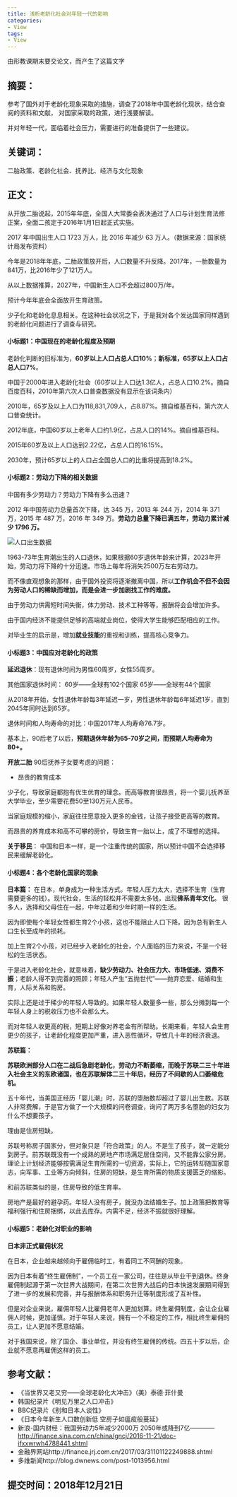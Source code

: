 ```yaml
---
title: 浅析老龄化社会对年轻一代的影响
categories:
- View
tags:
- View
---
```

由形教课期末要交论文，而产生了这篇文字

## **摘要**：
参考了国外对于老龄化现象采取的措施，调查了2018年中国老龄化现状，结合查阅的资料和文献，
对国家采取的政策，进行浅要解读。

并对年轻一代，面临着社会压力，需要进行的准备提供了一些建议。

## **关键词**：
二胎政策、老龄化社会、抚养比、经济与文化现象

## **正文**：
  从开放二胎说起，2015年年底，全国人大常委会表决通过了人口与计划生育法修正案，全面二孩定于2016年1月1日起正式实施。

2017 年中国出生人口 1723 万人，比 2016 年减少 63 万人。（数据来源：国家统计局发布资料）

今年是2018年年底，二胎政策放开后，人口数量不升反降。2017年，一胎数量为841万，比2016年少了121万人。

从以上数据推算，2027年，中国新生人口不会超过800万/年。

预计今年年底会全面放开生育政策。

少子化和老龄化息息相关。在这种社会状况之下，于是我对各个发达国家同样遇到的老龄化问题进行了调查与研究。

#### 小标题1：**中国现在的老龄化程度及预期**
老龄化判断的旧标准为，**60岁以上人口占总人口10%**；**新标准，65岁以上人口占总人口7%**。

中国于2000年进入老龄化社会（60岁以上人口达1.3亿人，占总人口10.2%。摘自百度百科，2010年第六次人口普查数据没有显示在该词条内）

2010年，65岁及以上人口为118,831,709人，占8.87%。摘自维基百科，第六次人口普查统计。

2012年底，中国60岁以上老年人口约1.9亿，占总人口的14%。摘自维基百科。

2015年60岁及以上人口达到2.22亿，占总人口的16.15%。

2030年，预计65岁以上的人口占全国总人口的比重将提高到18.2%。

#### 小标题2：**劳动力下降的相关数据**

中国有多少劳动力？劳动力下降有多么迅速？

2012 年中国劳动力总量首次下降，达 345 万，2013 年 244 万，2014 年 371 万，2015 年 487 万，2016 年 349 万。**劳动力总量下降已满五年，劳动力累计减少 1796 万。**

![人口出生数据](https://raw.githubusercontent.com/Whale3070/Whale3070.github.io/master/images/12-27/%E4%BA%BA%E5%8F%A3%E5%87%BA%E7%94%9F%E6%95%B0%E6%8D%AE.jpg)

1963-73年生育潮出生的人口退休，如果根据60岁退休年龄来计算，2023年开始，劳动力将下降的十分迅速。市场上每年将消失2500万左右劳动力。

而不像直观想象的那样，由于国外投资将逐渐撤离中国，所以**工作机会不但不会因为劳动人口的稀缺而增加，而是会进一步加剧找工作的难度。**

由于劳动力供需短时间失衡，体力劳动、技术工种等等，报酬将会会增加许多。

由于国内经济不能提供足够的高端就业岗位，使得大学生能够匹配相应的工作。

对毕业生的启示是，增加**就业技能**的重视和训练，提高核心竞争力。

#### 小标题3：**中国应对老龄化的政策**

**延迟退休**：现有退休时间为男性60周岁，女性55周岁。

其他国家退休时间：
60岁——全球有102个国家
65岁——全球有44个国家

从2018年开始，女性退休年龄每3年延迟一岁，男性退休年龄每6年延迟1岁，直到2045年同时达到65岁。

退休时间和人均寿命的对比：中国2017年人均寿命76.7岁。

基本上，90后老了以后，**预期退休年龄为65-70岁之间，而预期人均寿命为80+。**

**开放二胎**
90后抚养子女要考虑的问题：
  
- 昂贵的教育成本

少子化，导致家庭都抱有优生优育的理念。而高等教育很昂贵，将一个婴儿抚养至大学毕业，至少需要花费50至130万元人民币。

当家庭规模的缩小，家庭往往愿意投入更多的金钱，让孩子接受更高等的教育。

而昂贵的养育成本和高不可攀的房价，导致生育一胎以上，成了不理想的选择。

**关于移民**：
中国和日本一样，是一个注重传统的国家，所以预计中国不会选择移民来缓解老龄化。

#### 小标题4：**各个老龄化国家的现象**

**日本篇：**
在日本，单身成为一种生活方式。年轻人压力太大，选择不生育（生育需要更多的钱）。现代社会，生活的轻松并不需要太多钱，出现**佛系青年文化**。
很多人，选择和父母住在一起，中年过着和少年时期一样的生活。

因为即使每个年轻女性都生育2个小孩，这也不能阻止人口下降。因为总有新生人口生长至成年的损耗。

加上生育2个小孩，对已经步入老龄化的社会，个人面临的压力来说，不是一个轻松的生活状态。

于是进入老龄化社会，就意味着，**缺少劳动力、社会压力大、市场低迷、消费不振**；老龄人得不到完善的照顾；年轻人产生“五抛世代”——抛弃恋爱、结婚和生育，人际关系和购房。

实际上还是过于稀少的年轻人导致的。如果年轻人数量多一些，那么分摊到每一个年轻人身上的税收压力也不会那么大。

而对年轻人收更高的税，短期上好像对养老金有所帮助。长期来看，年轻人会生育更少的孩子，让老龄化程度更加严重，进入恶性循环，导致几十年的经济衰退。

**苏联篇：**

**苏联欧洲部分人口在二战后急剧老龄化，劳动力不断萎缩，而晚于苏联二三十年进入社会主义的东欧诸国，也在苏联解体二三十年后，经历了不间歇的人口萎缩危机。**

五十年代，当美国正经历「婴儿潮」时，苏联的堕胎数却超过了婴儿出生数。苏联人非常费解，于是官方做了一个大规模的问卷调查，询问了两万多名堕胎的妇女为什么不想要孩子。

理由是住房短缺。

苏联号称房子国家分，但对象只是「符合政策」的人。不是生了孩子，就一定能分到房子。前苏联既没有一个成熟的房地产市场满足居住空间，又不能靠公家分房。理论上计划经济能够按需满足生育所需的一切资源，实际上，它的运转却随国家意志，向军事、工业等方向倾斜，住房的短缺，是生育所需的物质支援匮乏的缩影。

和前苏联类似的是，住房导致的低生育率。

房地产是最好的避孕药。年轻人没有房子，就没办法结婚生子。加上政策把教育等福利强行和住房捆绑，以此去库存。内需不足，经济不振就很好理解。

#### 小标题5：老龄化对职业的影响

**日本非正式雇佣状况**

在日本，企业越来越倾向于雇佣临时工，有着同工不同酬的现象。

因为日本有着“终生雇佣制”，一个员工在一家公司，往往是从毕业干到退休。终身雇佣制起源于第一次世界大战期间，在第二次世界大战后的日本快速发展期间得到了进一步的发展和完善，并与报酬体系和职务升迁等制度形成了互补性。

但是对企业来说，雇佣年轻人比雇佣老年人更加划算。终生雇佣制度，会让企业雇佣人时候，更加谨慎。对于年轻人来说，拥有一个不稳定的工作，相比终生雇佣的员工，让人更加不愿意结婚。

对于我国来说，除了国企、事业单位，并没有终生雇佣的传统。四五十岁以后，企业就不愿意再雇佣这样的员工。

## 参考文献：
* 《当世界又老又穷——全球老龄化大冲击》（美）泰德·菲什曼
 *  韩国纪录片《明见万里之人口冲击》
*   BBC纪录片《别和日本人谈性》
*   《日本今年新生人口数创新低 空房子如瘟疫般蔓延》
* 新浪-国内财经：我国劳动力5年减少2000万 2050年或降到7亿————http://finance.sina.com.cn/china/gncj/2016-11-21/doc-ifxxwrwh4788441.shtml
* 金融界网站http://finance.jrj.com.cn/2017/03/31101122249888.shtml
* 多维新闻http://blog.dwnews.com/post-1013956.html
## 提交时间：2018年12月21日





